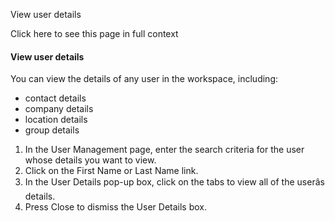 View user details

Click here to see this page in full context

####  View user details

You can view the details of any user in the workspace, including:

  * contact details 
  * company details 
  * location details 
  * group details 

  1. In the User Management page, enter the search criteria for the user whose details you want to view. 
  2. Click on the First Name or Last Name link. 
  3. In the User Details pop-up box, click on the tabs to view all of the userâs details. 
  4. Press Close to dismiss the User Details box. 

